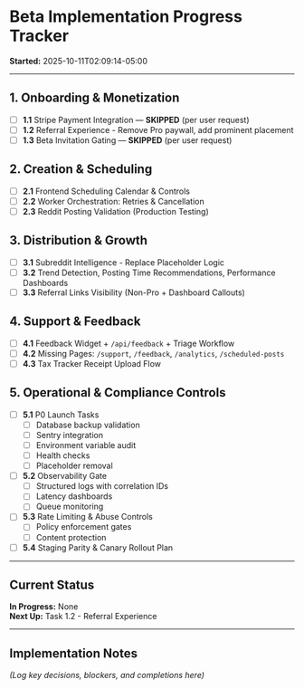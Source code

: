 # Beta Implementation Progress Tracker

**Started:** 2025-10-11T02:09:14-05:00

---

## 1. Onboarding & Monetization

- [ ] **1.1** Stripe Payment Integration — **SKIPPED** (per user request)
- [ ] **1.2** Referral Experience - Remove Pro paywall, add prominent placement
- [ ] **1.3** Beta Invitation Gating — **SKIPPED** (per user request)

## 2. Creation & Scheduling

- [ ] **2.1** Frontend Scheduling Calendar & Controls
- [ ] **2.2** Worker Orchestration: Retries & Cancellation
- [ ] **2.3** Reddit Posting Validation (Production Testing)

## 3. Distribution & Growth

- [ ] **3.1** Subreddit Intelligence - Replace Placeholder Logic
- [ ] **3.2** Trend Detection, Posting Time Recommendations, Performance Dashboards
- [ ] **3.3** Referral Links Visibility (Non-Pro + Dashboard Callouts)

## 4. Support & Feedback

- [ ] **4.1** Feedback Widget + `/api/feedback` + Triage Workflow
- [ ] **4.2** Missing Pages: `/support`, `/feedback`, `/analytics`, `/scheduled-posts`
- [ ] **4.3** Tax Tracker Receipt Upload Flow

## 5. Operational & Compliance Controls

- [ ] **5.1** P0 Launch Tasks
  - [ ] Database backup validation
  - [ ] Sentry integration
  - [ ] Environment variable audit
  - [ ] Health checks
  - [ ] Placeholder removal
  
- [ ] **5.2** Observability Gate
  - [ ] Structured logs with correlation IDs
  - [ ] Latency dashboards
  - [ ] Queue monitoring
  
- [ ] **5.3** Rate Limiting & Abuse Controls
  - [ ] Policy enforcement gates
  - [ ] Content protection
  
- [ ] **5.4** Staging Parity & Canary Rollout Plan

---

## Current Status

**In Progress:** None  
**Next Up:** Task 1.2 - Referral Experience

---

## Implementation Notes

*(Log key decisions, blockers, and completions here)*

